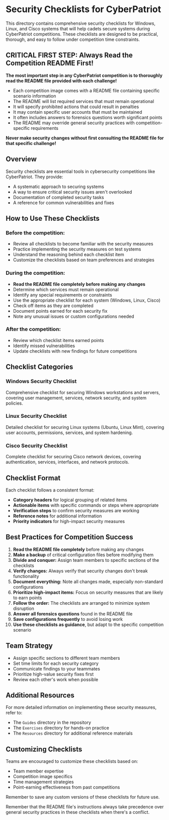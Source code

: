 # Security Checklists for CyberPatriot

This directory contains comprehensive security checklists for Windows, Linux, and Cisco systems that will help cadets secure systems during CyberPatriot competitions. These checklists are designed to be practical, thorough, and easy to follow under competition time constraints.

## CRITICAL FIRST STEP: Always Read the Competition README First!

**The most important step in any CyberPatriot competition is to thoroughly read the README file provided with each challenge!**

- Each competition image comes with a README file containing specific scenario information
- The README will list required services that must remain operational
- It will specify prohibited actions that could result in penalties
- It may contain specific user accounts that must be maintained
- It often includes answers to forensics questions worth significant points
- The README may override general security practices with competition-specific requirements

**Never make security changes without first consulting the README file for that specific challenge!**

## Overview

Security checklists are essential tools in cybersecurity competitions like CyberPatriot. They provide:

- A systematic approach to securing systems
- A way to ensure critical security issues aren't overlooked
- Documentation of completed security tasks
- A reference for common vulnerabilities and fixes

## How to Use These Checklists

### Before the competition:
- Review all checklists to become familiar with the security measures
- Practice implementing the security measures on test systems
- Understand the reasoning behind each checklist item
- Customize the checklists based on team preferences and strategies

### During the competition:
- **Read the README file completely before making any changes**
- Determine which services must remain operational
- Identify any special requirements or constraints
- Use the appropriate checklist for each system (Windows, Linux, Cisco)
- Check off items as they are completed
- Document points earned for each security fix
- Note any unusual issues or custom configurations needed

### After the competition:
- Review which checklist items earned points
- Identify missed vulnerabilities
- Update checklists with new findings for future competitions

## Checklist Categories

### Windows Security Checklist
Comprehensive checklist for securing Windows workstations and servers, covering user management, services, network security, and system policies.

### Linux Security Checklist
Detailed checklist for securing Linux systems (Ubuntu, Linux Mint), covering user accounts, permissions, services, and system hardening.

### Cisco Security Checklist
Complete checklist for securing Cisco network devices, covering authentication, services, interfaces, and network protocols.

## Checklist Format

Each checklist follows a consistent format:
- **Category headers** for logical grouping of related items
- **Actionable items** with specific commands or steps where appropriate
- **Verification steps** to confirm security measures are working
- **Reference notes** for additional information
- **Priority indicators** for high-impact security measures

## Best Practices for Competition Success

1. **Read the README file completely** before making any changes
2. **Make a backup** of critical configuration files before modifying them
3. **Divide and conquer:** Assign team members to specific sections of the checklists
4. **Verify changes:** Always verify that security changes don't break functionality
5. **Document everything:** Note all changes made, especially non-standard configurations
6. **Prioritize high-impact items:** Focus on security measures that are likely to earn points
7. **Follow the order:** The checklists are arranged to minimize system disruption
8. **Answer all forensics questions** found in the README file
9. **Save configurations frequently** to avoid losing work
10. **Use these checklists as guidance**, but adapt to the specific competition scenario

## Team Strategy

- Assign specific sections to different team members
- Set time limits for each security category
- Communicate findings to your teammates
- Prioritize high-value security fixes first
- Review each other's work when possible

## Additional Resources

For more detailed information on implementing these security measures, refer to:
- The `Guides` directory in the repository
- The `Exercises` directory for hands-on practice
- The `Resources` directory for additional reference materials

## Customizing Checklists

Teams are encouraged to customize these checklists based on:
- Team member expertise
- Competition image specifics
- Time management strategies
- Point-earning effectiveness from past competitions

Remember to save any custom versions of these checklists for future use.

Remember that the README file's instructions always take precedence over general security practices in these checklists when there's a conflict.
